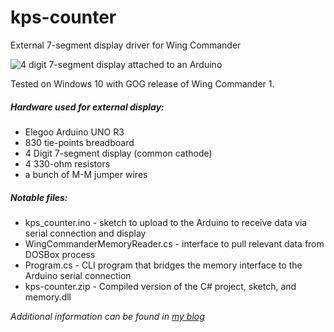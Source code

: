 # kps-counter
External 7-segment display driver for Wing Commander

![4 digit 7-segment display attached to an Arduino](https://drive.google.com/uc?export=view&id=1GX572G5cx3QwbIqyHrWrSDvsIwfwBXdj "4-digit 7-segment display")

Tested on Windows 10 with GOG release of Wing Commander 1.

##### Hardware used for external display:
- Elegoo Arduino UNO R3
- 830 tie-points breadboard
- 4 Digit 7-segment display (common cathode)
- 4 330-ohm resistors
- a bunch of M-M jumper wires

##### Notable files:
- kps_counter.ino - sketch to upload to the Arduino to receive data via serial connection and display
- WingCommanderMemoryReader.cs - interface to pull relevant data from DOSBox process
- Program.cs - CLI program that bridges the memory interface to the Arduino serial connection
- kps-counter.zip - Compiled version of the C# project, sketch, and memory.dll

*Additional information can be found in [my blog](http://gallagherdesign.net)*
